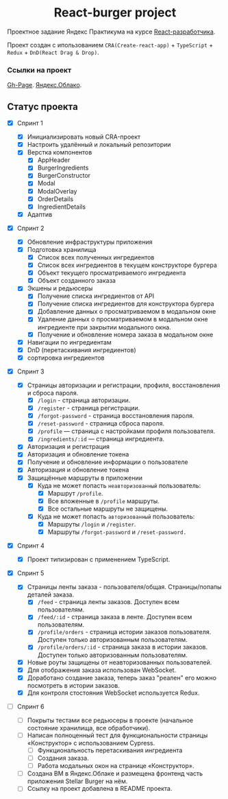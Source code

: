 <h1 align="center">React-burger project</h1>

Проектное задание Яндекс Практикума на курсе [React-разработчика](https://practicum.yandex.ru/react/).

Проект создан с ипользованием `CRA(Create-react-app)` + `TypeScript` + `Redux` + `DnD(React Drag & Drop)`.

### Ссылки на проект

[Gh-Page](./).
[Яндекс.Облако](./).

## Статус проекта

- [x] Спринт 1
  - [x] Инициализировать новый CRA-проект
  - [x] Настроить удалённый и локальный репозитории
  - [x] Верстка компонентов
    - [x] AppHeader
    - [x] BurgerIngredients
    - [x] BurgerConstructor
    - [x] Modal
    - [x] ModalOverlay
    - [x] OrderDetails
    - [x] IngredientDetails
  - [x] Адаптив
- [x] Спринт 2
  - [x] Обновление инфраструктуры приложения
  - [x] Подготовка хранилища
    - [x] Список всех полученных ингредиентов
    - [x] Список всех ингредиентов в текущем конструкторе бургера
    - [x] Объект текущего просматриваемого ингредиента
    - [x] Объект созданного заказа
  - [x] Экшены и редьюсеры
    - [x] Получение списка ингредиентов от API
    - [x] Получение списка ингредиентов для конструктора бургера
    - [x] Добавление данных о просматриваемом в модальном окне
    - [x] Удаление данных о просматриваемом в модальном окне ингредиенте при закрытии модального окна.
    - [x] Получение и обновление номера заказа в модальном окне
  - [x] Навигации по ингредиентам
  - [x] DnD (перетаскивания ингредиентов)
  - [x] сортировка ингредиентов
- [x] Спринт 3

  - [x] Страницы авторизации и регистрации, профиля, восстановления и сброса пароля.
    - [x] `/login` - страница авторизации.
    - [x] `/register` - страница регистрации.
    - [x] `/forgot-password` - страница восстановления пароля.
    - [x] `/reset-password` - страница сброса пароля.
    - [x] `/profile` — страница с настройками профиля пользователя.
    - [x] `/ingredients/:id` — страница ингредиента.
  - [x] Авторизация и регистрация
  - [x] Авторизация и обновление токена
  - [x] Получение и обновление информации о пользователе
  - [x] Авторизация и обновление токена
  - [x] Защищённые маршруты в приложении
    - [x] Куда не может попасть `неавторизованный` пользователь:
      - [x] Маршрут `/profile`.
      - [x] Все вложенные в `/profile` маршруты.
      - [x] Все остальные маршруты не защищены.
    - [x] Куда не может попасть `авторизованный` пользователь:
      - [x] Маршруты `/login` и `/register`.
      - [x] Маршруты `/forgot-password` и `/reset-password.`

- [x] Спринт 4

  - [x] Проект типизирован с применением TypeScript.

- [x] Спринт 5

  - [x] Страницы ленты заказа - пользователя/общая. Страницы/попапы деталей заказа.
    - [x] `/feed` - страница ленты заказов. Доступен всем пользователям.
    - [x] `/feed/:id` - страница заказа в ленте. Доступен всем пользователям.
    - [x] `/profile/orders` - страница истории заказов пользователя. Доступен только авторизованным пользователям.
    - [x] `/profile/orders/:id` - страница заказа в истории заказов. Доступен только авторизованным пользователям.
  - [x] Новые роуты защищены от неавторизованных пользователей.
  - [x] Для отображения заказа использован WebSocket.
  - [x] Доработано создание заказа, теперь заказ "реален" его можно посмотреть в истории заказов.
  - [x] Для контроля стостояния WebSocket используется Redux.

- [ ] Спринт 6
  - [ ] Покрыты тестами все редьюсеры в проекте (начальное состояние хранилища, все обработчики).
  - [ ] Написан полноценный тест для функциональности страницы «Конструктор» с использованием Cypress.
    - [ ] Функциональность перетаскивания ингредиента
    - [ ] Создания заказа.
    - [ ] Работа модальных окон на странице «Конструктор».
  - [ ] Создана ВМ в Яндекс.Облаке и размещена фронтенд часть приложения Stellar Burger на нём.
  - [ ] Ссылку на проект добавлена в README проекта.
